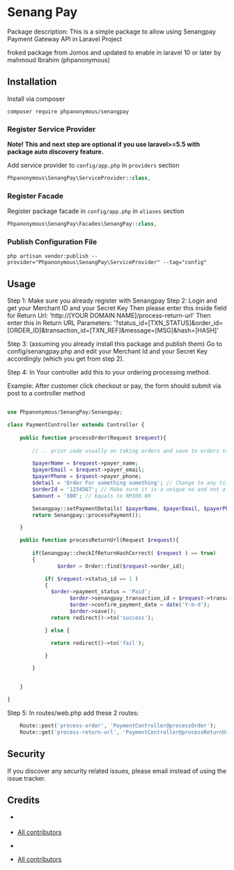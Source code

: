 # Senang Pay
 

Package description: This is a simple package to allow using Senangpay Payment Gateway API in Laravel Project

froked package from Jomos and updated to enable in laravel 10 or later by mahmoud Ibrahim (phpanonymous)

## Installation

Install via composer
```
composer require phpanonymous/senangpay
```

### Register Service Provider

**Note! This and next step are optional if you use laravel>=5.5 with package
auto discovery feature.**

Add service provider to `config/app.php` in `providers` section
```php
Phpanonymous\SenangPay\ServiceProvider::class,
```

### Register Facade

Register package facade in `config/app.php` in `aliases` section
```php
Phpanonymous\SenangPay\Facades\SenangPay::class,
```

### Publish Configuration File

```
php artisan vendor:publish --provider="Phpanonymous\SenangPay\ServiceProvider" --tag="config"
```

## Usage

Step 1: Make sure you already register with Senangpay
Step 2: Login and get your Merchant ID and your Secret Key
        Then please enter this inside field for Return Url:
        'http://[YOUR DOMAIN NAME]/process-return-url'
        Then enter this in Return URL Parameters:
        '?status_id=[TXN_STATUS]&order_id=[ORDER_ID]&transaction_id=[TXN_REF]&message=[MSG]&hash=[HASH]'

Step 3: (assuming you already install this package and publish them)
        Go to config/senangpay.php and edit your Merchant Id and your Secret Key accordingly (which you get from step 2).

Step 4: In Your controller add this to your ordering processing method.

Example: After customer click checkout or pay, the form should submit via post to a controller method

```php

use Phpanonymous/SenangPay/Senangpay;

class PaymentController extends Controller {
    
    public function processOrder(Request $request){
    
        // .. prior code usually on taking orders and save to orders table

        $payerName = $request->payer_name;
        $payerEmail = $request->payer_email; 
        $payerPhone = $rquest->payer_phone;
        $detail = 'Order For something something'; // Change to any title of this order
        $orderId = '1234567'; // Make sure it is a unique no and not a running number that payer can guest.
        $amount = '300'; // Equals to RM300.00

        Senangpay::setPaymentDetails( $payerName, $payerEmail, $payerPhone, $detail, $orderId, $amount );
        return Senangpay::processPayment();

    }

    public function processReturnUrl(Request $request){
    
        if(Senangpay::checkIfReturnHashCorrect( $request ) == true)
        {
		        $order = Order::find($request->order_id);

            if( $request->status_id == 1 )
            {
              $order->payment_status = 'Paid';
                    $order->senangpay_transaction_id = $request->transaction_id;
                    $order->confirm_payment_date = date('Y-m-d');
                    $order->save();
              return redirect()->to('success');

            } else {

              return redirect()->to('fail');

            }

        }


    }

}

```

Step 5: In routes/web.php add these 2 routes:

```php
    Route::post('process-order', 'PaymentController@processOrder');
    Route::get('process-return-url', 'PaymentController@processReturnUrl');

```

## Security

If you discover any security related issues, please email 
instead of using the issue tracker.

## Credits

- [](https://github.com/jomos/senang-pay)
- [All contributors](https://github.com/jomos/senang-pay/graphs/contributors)


- [](https://github.com/arabnewscms/senang-pay)
- [All contributors](https://github.com/jomos/senang-pay/graphs/contributors)


